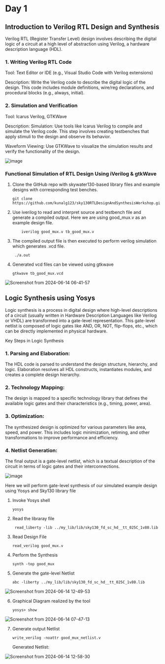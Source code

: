 # Day 1

## Introduction to Verilog RTL Design and Synthesis


Verilog RTL (Register Transfer Level) design involves describing the digital logic of a circuit at a high level of abstraction using Verilog, a hardware description language (HDL).

### 1. Writing Verilog RTL Code
Tool: Text Editor or IDE (e.g., Visual Studio Code with Verilog extensions)

Description: Write the Verilog code to describe the digital logic of the design. This code includes module definitions, wire/reg declarations, and procedural blocks (e.g., always, initial).
   
### 2. Simulation and Verification
Tool: Icarus Verilog, GTKWave

Description: Simulation: Use tools like Icarus Verilog to compile and simulate the Verilog code. This step involves creating testbenches that apply stimuli to the design and observe its behavior.

Waveform Viewing: Use GTKWave to visualize the simulation results and verify the functionality of the design.


![image](https://github.com/poudelbidhan/VSD-HDP/assets/69006235/8c5bc414-7f6e-49f5-b6a7-90fbe11e5633)


### Functional Simulation of RTL Design Using iVerilog & gtkWave

1. Clone the GitHub repo with skywater130-based library files and example designs with corresponding test benches.
    ```
    git clone https://github.com/kunalg123/sky130RTLDesignAndSynthesisWorkshop.git
    ```
2. Use iverilog to read and interpret source and testbench file and generate a compiled output. 
    Here we are using good_mux.v as an example design file.
  
           iverilog good_mux.v tb_good_mux.v
   
4. The compiled output file is then executed to perform verilog simulation which generates .vcd file.

        ./a.out

5. Generated vcd files can be viewed using gtkwave
   
       gtkwave tb_good_mux.vcd

    
![Screenshot from 2024-06-14 06-41-57](https://github.com/poudelbidhan/VSD-HDP/assets/69006235/bdfe72fa-81f3-40c0-a6e4-807e9dcbb577)





## Logic Synthesis using Yosys

Logic synthesis is a process in digital design where high-level descriptions of a circuit (usually written in Hardware Description Languages like Verilog or VHDL) are transformed into a gate-level representation. This gate-level netlist is composed of logic gates like AND, OR, NOT, flip-flops, etc., which can be directly implemented in physical hardware.

Key Steps in Logic Synthesis
### 1. Parsing and Elaboration:

The HDL code is parsed to understand the design structure, hierarchy, and logic.
Elaboration resolves all HDL constructs, instantiates modules, and creates a complete design hierarchy.

### 2. Technology Mapping:

The design is mapped to a specific technology library that defines the available logic gates and their characteristics (e.g., timing, power, area).

### 3. Optimization:

The synthesized design is optimized for various parameters like area, speed, and power. This includes logic minimization, retiming, and other transformations to improve performance and efficiency.

### 4. Netlist Generation:

The final output is a gate-level netlist, which is a textual description of the circuit in terms of logic gates and their interconnections.

![image](https://github.com/poudelbidhan/VSD-HDP/assets/69006235/0573991d-bee8-41fe-8288-8f207b5714d7)

Here we will perform gate-level synthesis of our simulated example design using Yosys and Sky130 library file
1. Invoke Yosys shell
   
       yosys

2. Read the libraray file

        read_liberty -lib ../my_lib/lib/sky130_fd_sc_hd__tt_025C_1v80.lib

3. Read Design File

       read_verilog good_mux.v

4. Perform the Synthesis

       synth -top good_mux

5. Generate the gate-level Netlist

       abc -liberty ../my_lib/lib/sky130_fd_sc_hd__tt_025C_1v80.lib
![Screenshot from 2024-06-14 12-49-53](https://github.com/poudelbidhan/VSD-HDP/assets/69006235/ffa42d42-8dfd-408c-a662-27f189aefb5c)


6. Graphical Diagram realized by the tool

       yosys> show

![Screenshot from 2024-06-14 07-47-13](https://github.com/poudelbidhan/VSD-HDP/assets/69006235/1cf08dab-fdc2-4e32-bf09-5d4369bb6c04)

7. Generate output Netlist

       write_verilog -noattr good_mux_netlist.v

    Generated Netlist:
   
![Screenshot from 2024-06-14 12-58-30](https://github.com/poudelbidhan/VSD-HDP/assets/69006235/e853522d-c84e-4a23-9f9b-e52d8e32f859)


